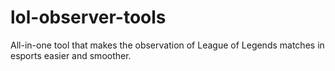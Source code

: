 # lol-observer-tools
All-in-one tool that makes the observation of League of Legends matches in esports easier and smoother.
